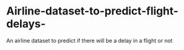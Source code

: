 # Airline-dataset-to-predict-flight-delays-
An airline dataset to predict if there will be a delay in a flight or not 
